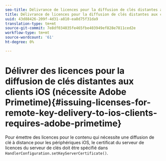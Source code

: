 ```yaml
---
seo-title: Délivrance de licences pour la diffusion de clés distantes aux clients iOS (nécessite Adobe Primetime)
title: Délivrance de licences pour la diffusion de clés distantes aux clients iOS (nécessite Adobe Primetime)
uuid: 43d88426-209f-4d31-a810-ea8d75f31da9
translation-type: tm+mt
source-git-commit: 7e8df034035fe465fbe403949ef828e7811ced2e
workflow-type: tm+mt
source-wordcount: '61'
ht-degree: 0%

---
```



# Délivrer des licences pour la diffusion de clés distantes aux clients iOS (nécessite Adobe Primetime){#issuing-licenses-for-remote-key-delivery-to-ios-clients-requires-adobe-primetime}

Pour émettre des licences pour le contenu qui nécessite une diffusion de clé à distance pour les périphériques iOS, le certificat du serveur de licences du serveur de clés doit être spécifié dans `HandlerConfiguration.setKeyServerCertificate()`.
